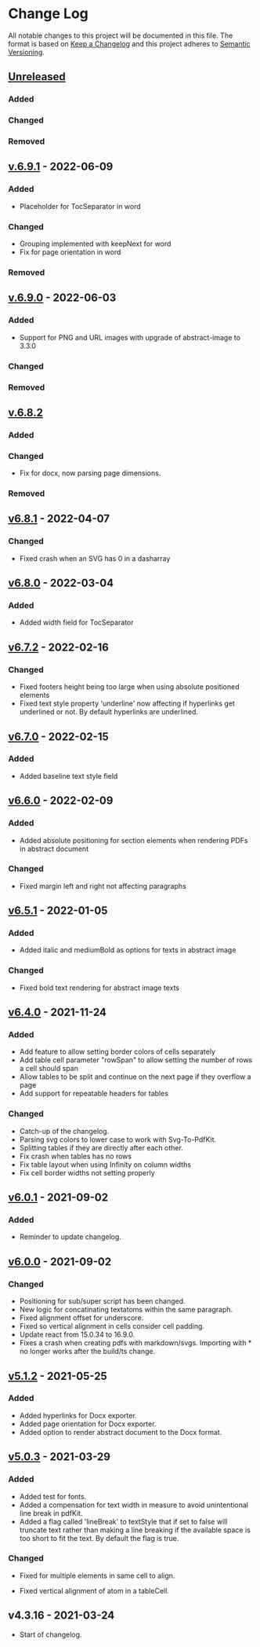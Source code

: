 # Change Log

All notable changes to this project will be documented in this file. The format is based on [Keep a Changelog](http://keepachangelog.com/) and this project adheres to [Semantic Versioning](http://semver.org/).

## [Unreleased](https://github.com/dividab/abstract-visuals/compare/abstract-document@6.9.1...master)

### Added

### Changed

### Removed

## [v.6.9.1](https://github.com/dividab/abstract-visuals/compare/abstract-document@6.9.0...abstract-document@6.9.1) - 2022-06-09

### Added

- Placeholder for TocSeparator in word

### Changed

- Grouping implemented with keepNext for word
- Fix for page orientation in word

### Removed

## [v.6.9.0](https://github.com/dividab/abstract-visuals/compare/abstract-document@6.8.2...abstract-document@6.9.0) - 2022-06-03

### Added

- Support for PNG and URL images with upgrade of abstract-image to 3.3.0

### Changed

### Removed

## [v.6.8.2](https://github.com/dividab/abstract-visuals/compare/abstract-document@6.8.1......abstract-document@6.8.2)

### Added

### Changed

- Fix for docx, now parsing page dimensions.

### Removed

## [v6.8.1](https://github.com/dividab/abstract-visuals/compare/abstract-document@6.8.0...abstract-document@6.8.1) - 2022-04-07

### Changed

- Fixed crash when an SVG has 0 in a dasharray

## [v6.8.0](https://github.com/dividab/abstract-visuals/compare/abstract-document@6.7.2...abstract-document@6.8.0) - 2022-03-04

### Added

- Added width field for TocSeparator

## [v6.7.2](https://github.com/dividab/abstract-visuals/compare/abstract-document@6.7.0...abstract-document@6.7.2) - 2022-02-16

### Changed

- Fixed footers height being too large when using absolute positioned elements
- Fixed text style property 'underline' now affecting if hyperlinks get underlined or not. By default hyperlinks are underlined.

## [v6.7.0](https://github.com/dividab/abstract-visuals/compare/abstract-document@6.6.0...abstract-document@6.7.0) - 2022-02-15

### Added

- Added baseline text style field

## [v6.6.0](https://github.com/dividab/abstract-visuals/compare/abstract-document@6.5.1...abstract-document@6.6.0) - 2022-02-09

### Added

- Added absolute positioning for section elements when rendering PDFs in abstract document

### Changed

- Fixed margin left and right not affecting paragraphs

## [v6.5.1](https://github.com/dividab/abstract-visuals/compare/abstract-document@6.4.0...abstract-document@6.5.1) - 2022-01-05

### Added

- Added italic and mediumBold as options for texts in abstract image

### Changed

- Fixed bold text rendering for abstract image texts

## [v6.4.0](https://github.com/dividab/abstract-visuals/compare/abstract-document@6.0.1...abstract-document@6.4.0) - 2021-11-24

### Added

- Add feature to allow setting border colors of cells separately
- Add table cell parameter "rowSpan" to allow setting the number of rows a cell should span
- Allow tables to be split and continue on the next page if they overflow a page
- Add support for repeatable headers for tables

### Changed

- Catch-up of the changelog.
- Parsing svg colors to lower case to work with Svg-To-PdfKit.
- Splitting tables if they are directly after each other.
- Fix crash when tables has no rows
- Fix table layout when using Infinity on column widths
- Fix cell border widths not setting properly

## [v6.0.1](https://github.com/dividab/abstract-visuals/compare/abstract-document@6.0.0...abstract-document@6.0.1) - 2021-09-02

### Added

- Reminder to update changelog.

## [v6.0.0](https://github.com/dividab/abstract-visuals/compare/abstract-document@5.1.2...abstract-document@6.0.0) - 2021-09-02

### Changed

- Positioning for sub/super script has been changed.
- New logic for concatinating textatoms within the same paragraph.
- Fixed alignment offset for underscore.
- Fixed so vertical alignment in cells consider cell padding.
- Update react from 15.0.34 to 16.9.0.
- Fixes a crash when creating pdfs with markdown/svgs. Importing with \* no longer works after the build/ts change.

## [v5.1.2](https://github.com/dividab/abstract-visuals/compare/abstract-document@5.0.3...abstract-document@5.1.2) - 2021-05-25

### Added

- Added hyperlinks for Docx exporter.
- Added page orientation for Docx exporter.
- Added option to render abstract document to the Docx format.

## [v5.0.3](https://github.com/dividab/abstract-visuals/compare/abstract-document@4.3.16...abstract-document@5.0.3) - 2021-03-29

### Added

- Added test for fonts.
- Added a compensation for text width in measure to avoid unintentional line break in pdfKit.
- Added a flag called 'lineBreak' to textStyle that if set to false will truncate text rather than making a line breaking if the available space is too short to fit the text. By default the flag is true.

### Changed

- Fixed for multiple elements in same cell to align.

- Fixed vertical alignment of atom in a tableCell.

## v4.3.16 - 2021-03-24

- Start of changelog.
